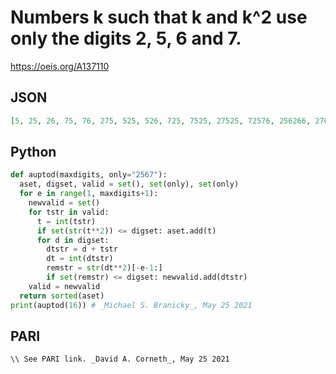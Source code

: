 # Numbers k such that k and k^2 use only the digits 2, 5, 6 and 7\.
https://oeis.org/A137110
## JSON
```JSON
[5, 25, 26, 75, 76, 275, 525, 526, 725, 7525, 27525, 72576, 256266, 276725, 725725, 276726675, 756652275]
```
## Python
```Python
def auptod(maxdigits, only="2567"):
  aset, digset, valid = set(), set(only), set(only)
  for e in range(1, maxdigits+1):
    newvalid = set()
    for tstr in valid:
      t = int(tstr)
      if set(str(t**2)) <= digset: aset.add(t)
      for d in digset:
        dtstr = d + tstr
        dt = int(dtstr)
        remstr = str(dt**2)[-e-1:]
        if set(remstr) <= digset: newvalid.add(dtstr)
    valid = newvalid
  return sorted(aset)
print(auptod(16)) # _Michael S. Branicky_, May 25 2021
```
## PARI
```PARI
\\ See PARI link. _David A. Corneth_, May 25 2021
```
